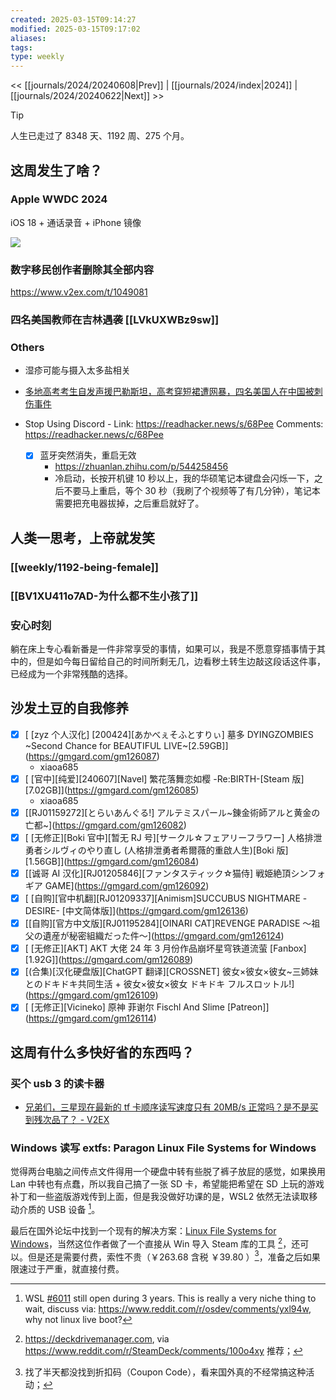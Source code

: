 ```yaml
---
created: 2025-03-15T09:14:27
modified: 2025-03-15T09:17:02
aliases: 
tags: 
type: weekly
---
```


<< [[journals/2024/20240608|Prev]] | [[journals/2024/index|2024]] | [[journals/2024/20240622|Next]] >>

> [!tip]
> 人生已走过了 8348 天、1192 周、275 个月。

## 这周发生了啥？

### Apple WWDC 2024

iOS 18 + 通话录音 + iPhone 镜像

![](https://x.com/UTMapp/status/1799647652134654045)

### 数字移民创作者删除其全部内容

https://www.v2ex.com/t/1049081

### 四名美国教师在吉林遇袭 [[LVkUXWBz9sw]]

### Others
- 湿疹可能与摄入太多盐相关
- [多地高考考生自发声援巴勒斯坦，高考穿短裙遭网暴，四名美国人在中国被刺伤事件](https://mailchi.mp/519e316c8169/ot45ikfh2y-17387566)
- Stop Using Discord
      - Link: https://readhacker.news/s/68Pee
        Comments: https://readhacker.news/c/68Pee

  - [x] 蓝牙突然消失，重启无效
    - https://zhuanlan.zhihu.com/p/544258456
    - 冷启动，长按开机键 10 秒以上，我的华硕笔记本键盘会闪烁一下，之后不要马上重启，等个 30 秒（我刷了个视频等了有几分钟），笔记本需要把充电器拔掉，之后重启就好了。

## 人类一思考，上帝就发笑

### [[weekly/1192-being-female]]
### [[BV1XU411o7AD-为什么都不生小孩了]]

### 安心时刻

躺在床上专心看新番是一件非常享受的事情，如果可以，我是不愿意穿插事情于其中的，但是如今每日留给自己的时间所剩无几，边看秽土转生边敲这段话这件事，已经成为一个非常残酷的选择。

## 沙发土豆的自我修养

  - [x] [ [zyz 个人汉化] [200424]\[あかべぇそふとすりぃ] 墓多 DYINGZOMBIES ~Second Chance for BEAUTIFUL LIVE~[2.59GB]](https://gmgard.com/gm126087)
    - xiaoa685
  - [x] [ [官中]\[纯爱]\[240607]\[Navel] 繁花落舞恋如樱 -Re:BIRTH-[Steam 版]\[7.02GB]](https://gmgard.com/gm126085)
    - xiaoa685
  - [x] [[RJ01159272]\[とらいあんぐる!] アルテミスパール~錬金術師アルと黄金の亡都~](https://gmgard.com/gm126082)
  - [x] [ [无修正]\[Boki 官中]\[暂无 RJ 号]\[サークル☆フェアリーフラワー] 人格排泄勇者シルヴィのやり直し (人格排泄勇者希爾薇的重啟人生)[Boki 版]\[1.56GB]](https://gmgard.com/gm126084)
  - [x] [[诚哥 AI 汉化]\[RJ01205846]\[ファンタスティック☆猫侍] 戦姫絶頂シンフォギア GAME](https://gmgard.com/gm126092)
  - [x] [ [自购]\[官中机翻]\[RJ01209337]\[Animism]SUCCUBUS NIGHTMARE -DESIRE- [中文简体版]](https://gmgard.com/gm126136)
  - [x] [[自购]\[官方中文版]\[RJ01195284]\[OINARI CAT]REVENGE PARADISE 〜祖父の遺産が秘密組織だった件〜](https://gmgard.com/gm126124)
  - [x] [ [无修正]\[AKT] AKT 大佬 24 年 3 月份作品崩坏星穹铁道流萤 [Fanbox]\[1.92G]](https://gmgard.com/gm126089)
  - [x] [(合集)[汉化硬盘版]\[ChatGPT 翻译]\[CROSSNET] 彼女×彼女×彼女~三姉妹とのドキドキ共同生活 + 彼女×彼女×彼女 ドキドキ フルスロットル!](https://gmgard.com/gm126109)
  - [x] [ [无修正]\[Vicineko] 原神 菲谢尔 Fischl And Slime [Patreon]](https://gmgard.com/gm126114)

## 这周有什么多快好省的东西吗？

### 买个 usb 3 的读卡器
- [兄弟们，三星现在最新的 tf 卡顺序读写速度只有 20MB/s 正常吗？是不是买到残次品了？ - V2EX](https://www.v2ex.com/t/922764)

### Windows 读写 extfs: Paragon Linux File Systems for Windows

觉得两台电脑之间传点文件得用一个硬盘中转有些脱了裤子放屁的感觉，如果换用 Lan 中转也有点蠢，所以我自己搞了一张 SD 卡，希望能把希望在 SD 上玩的游戏补丁和一些盗版游戏传到上面，但是我没做好功课的是，WSL2 依然无法读取移动介质的 USB 设备 [^wsl_found_nothing]。

最后在国外论坛中找到一个现有的解决方案：[Linux File Systems for Windows](https://www.paragon-software.com/us/home/linuxfs-windows/)，当然这位作者做了一个直接从 Win 导入 Steam 库的工具 [^deck_manage]，还可以。但是还是需要付费，索性不贵（￥263.68 含税 ￥39.80 ）[^paragon_price]，准备之后如果限速过于严重，就直接付费。

[^wsl_found_nothing]: WSL [\#6011](https://github.com/microsoft/WSL/issues/6011) still open during 3 years. This is really a very niche thing to wait, discuss via: https://www.reddit.com/r/osdev/comments/yxl94w, why not linux live boot?
[^deck_manage]: https://deckdrivemanager.com, via https://www.reddit.com/r/SteamDeck/comments/100o4xy 推荐；
[^paragon_price]: 找了半天都没找到折扣码（Coupon Code），看来国外真的不经常搞这种活动；
